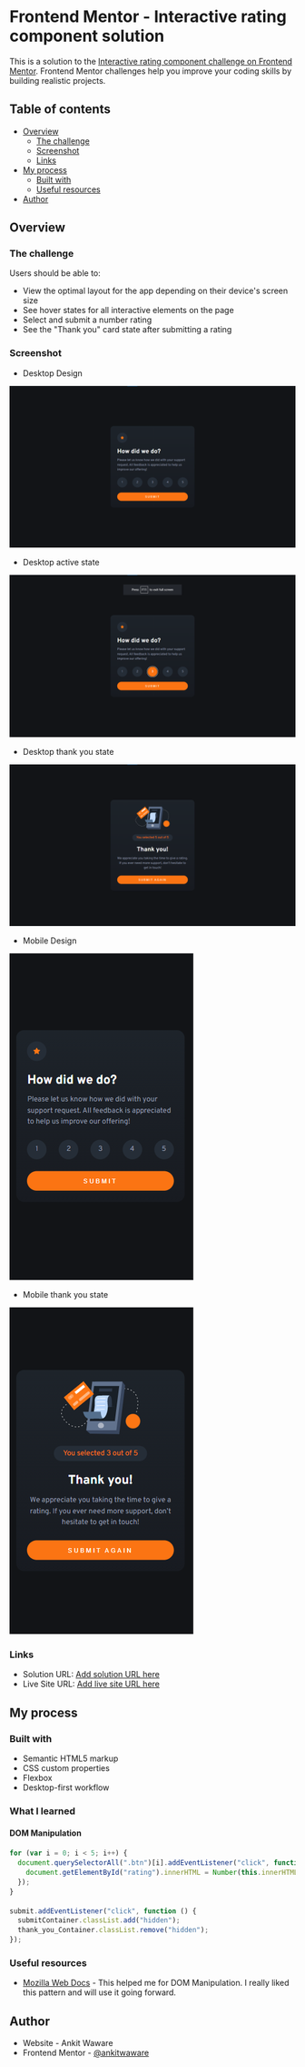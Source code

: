 # Frontend Mentor - Interactive rating component solution

This is a solution to the [Interactive rating component challenge on Frontend Mentor](https://www.frontendmentor.io/challenges/interactive-rating-component-koxpeBUmI). Frontend Mentor challenges help you improve your coding skills by building realistic projects.

## Table of contents

- [Overview](#overview)
  - [The challenge](#the-challenge)
  - [Screenshot](#screenshot)
  - [Links](#links)
- [My process](#my-process)
  - [Built with](#built-with)
  - [Useful resources](#useful-resources)
- [Author](#author)

## Overview

### The challenge

Users should be able to:

- View the optimal layout for the app depending on their device's screen size
- See hover states for all interactive elements on the page
- Select and submit a number rating
- See the "Thank you" card state after submitting a rating

### Screenshot

- Desktop Design

![](./screenshots/Desktop_Screenshot.png)

- Desktop active state

![](./screenshots/Desktop_active_state.png)

- Desktop thank you state

![](./screenshots/Desktop_Thank_You_Screenshot.png)

- Mobile Design

![](./screenshots/Mobile_design.png)

- Mobile thank you state

![](./screenshots/Mobile_thank_you_state.png)

### Links

- Solution URL: [Add solution URL here](https://your-solution-url.com)
- Live Site URL: [Add live site URL here](https://your-live-site-url.com)

## My process

### Built with

- Semantic HTML5 markup
- CSS custom properties
- Flexbox
- Desktop-first workflow

### What I learned

#### DOM Manipulation

```js
for (var i = 0; i < 5; i++) {
  document.querySelectorAll(".btn")[i].addEventListener("click", function () {
    document.getElementById("rating").innerHTML = Number(this.innerHTML);
  });
}

submit.addEventListener("click", function () {
  submitContainer.classList.add("hidden");
  thank_you_Container.classList.remove("hidden");
});
```

### Useful resources

- [Mozilla Web Docs](https://developer.mozilla.org/en-US/docs/Web/API/Document_Object_Model) - This helped me for DOM Manipulation. I really liked this pattern and will use it going forward.

## Author

- Website - Ankit Waware
- Frontend Mentor - [@ankitwaware](https://www.frontendmentor.io/profile/ankitwaware)
